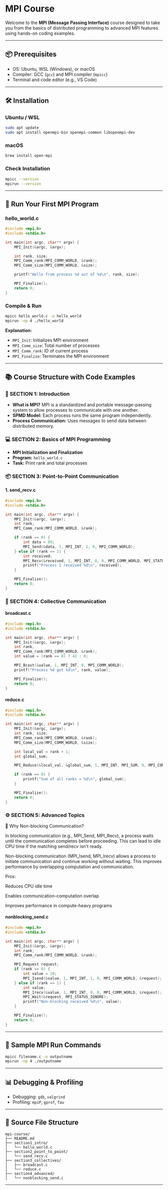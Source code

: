 # MPI Course

Welcome to the **MPI (Message Passing Interface)** course designed to take you from the basics of distributed programming to advanced MPI features using hands-on coding examples.

---

## 📦 Prerequisites

* OS: Ubuntu, WSL (Windows), or macOS
* Compiler: GCC (`gcc`) and MPI compiler (`mpicc`)
* Terminal and code editor (e.g., VS Code)

---

## 🛠 Installation

### Ubuntu / WSL

```bash
sudo apt update
sudo apt install openmpi-bin openmpi-common libopenmpi-dev
```

### macOS

```bash
brew install open-mpi
```

### Check Installation

```bash
mpicc --version
mpirun --version
```

---

## 🚀 Run Your First MPI Program

### hello\_world.c

```c
#include <mpi.h>
#include <stdio.h>

int main(int argc, char** argv) {
    MPI_Init(&argc, &argv);

    int rank, size;
    MPI_Comm_rank(MPI_COMM_WORLD, &rank);
    MPI_Comm_size(MPI_COMM_WORLD, &size);

    printf("Hello from process %d out of %d\n", rank, size);

    MPI_Finalize();
    return 0;
}
```

### Compile & Run

```bash
mpicc hello_world.c -o hello_world
mpirun -np 4 ./hello_world
```

**Explanation:**

* `MPI_Init`: Initializes MPI environment
* `MPI_Comm_size`: Total number of processes
* `MPI_Comm_rank`: ID of current process
* `MPI_Finalize`: Terminates the MPI environment

---

## 📚 Course Structure with Code Examples

### 🔰 SECTION 1: Introduction

* **What is MPI?** MPI is a standardized and portable message-passing system to allow processes to communicate with one another.
* **SPMD Model:** Each process runs the same program independently.
* **Process Communication:** Uses messages to send data between distributed memory.

### 💻 SECTION 2: Basics of MPI Programming

* **MPI Initialization and Finalization**
* **Program:** `hello_world.c`
* **Task:** Print rank and total processes

### 📦 SECTION 3: Point-to-Point Communication

#### 1. send\_recv.c

```c
#include <mpi.h>
#include <stdio.h>

int main(int argc, char** argv) {
    MPI_Init(&argc, &argv);
    int rank;
    MPI_Comm_rank(MPI_COMM_WORLD, &rank);

    if (rank == 0) {
        int data = 99;
        MPI_Send(&data, 1, MPI_INT, 1, 0, MPI_COMM_WORLD);
    } else if (rank == 1) {
        int received;
        MPI_Recv(&received, 1, MPI_INT, 0, 0, MPI_COMM_WORLD, MPI_STATUS_IGNORE);
        printf("Process 1 received %d\n", received);
    }

    MPI_Finalize();
    return 0;
}
```

### 🔄 SECTION 4: Collective Communication

#### broadcast.c

```c
#include <mpi.h>
#include <stdio.h>

int main(int argc, char** argv) {
    MPI_Init(&argc, &argv);
    int rank;
    MPI_Comm_rank(MPI_COMM_WORLD, &rank);
    int value = (rank == 0) ? 42 : 0;

    MPI_Bcast(&value, 1, MPI_INT, 0, MPI_COMM_WORLD);
    printf("Process %d got %d\n", rank, value);

    MPI_Finalize();
    return 0;
}
```

#### reduce.c

```c
#include <mpi.h>
#include <stdio.h>

int main(int argc, char** argv) {
    MPI_Init(&argc, &argv);
    int rank, size;
    MPI_Comm_rank(MPI_COMM_WORLD, &rank);
    MPI_Comm_size(MPI_COMM_WORLD, &size);

    int local_val = rank + 1;
    int global_sum;

    MPI_Reduce(&local_val, &global_sum, 1, MPI_INT, MPI_SUM, 0, MPI_COMM_WORLD);

    if (rank == 0) {
        printf("Sum of all ranks = %d\n", global_sum);
    }

    MPI_Finalize();
    return 0;
}
```

### ⚙️ SECTION 5: Advanced Topics

🧠 Why Non-blocking Communication?

In blocking communication (e.g., MPI_Send, MPI_Recv), a process waits until the communication completes before proceeding. This can lead to idle CPU time if the matching send/recv isn't ready.

Non-blocking communication (MPI_Isend, MPI_Irecv) allows a process to initiate communication and continue working without waiting. This improves performance by overlapping computation and communication.

Pros:

Reduces CPU idle time

Enables communication-computation overlap

Improves performance in compute-heavy programs

#### nonblocking\_send.c

```c
#include <mpi.h>
#include <stdio.h>

int main(int argc, char** argv) {
    MPI_Init(&argc, &argv);
    int rank;
    MPI_Comm_rank(MPI_COMM_WORLD, &rank);

    MPI_Request request;
    if (rank == 0) {
        int value = 10;
        MPI_Isend(&value, 1, MPI_INT, 1, 0, MPI_COMM_WORLD, &request);
    } else if (rank == 1) {
        int value;
        MPI_Irecv(&value, 1, MPI_INT, 0, 0, MPI_COMM_WORLD, &request);
        MPI_Wait(&request, MPI_STATUS_IGNORE);
        printf("Non-blocking received %d\n", value);
    }

    MPI_Finalize();
    return 0;
}
```

---

## 🧪 Sample MPI Run Commands

```bash
mpicc filename.c -o outputname
mpirun -np 4 ./outputname
```

---

## 📊 Debugging & Profiling

* Debugging: `gdb`, `valgrind`
* Profiling: `mpiP`, `gprof`, `Tau`

---

## 📁 Source File Structure

```
mpi-course/
├── README.md
├── section1_intro/
│   └── hello_world.c
├── section2_point_to_point/
│   └── send_recv.c
├── section3_collectives/
│   ├── broadcast.c
│   └── reduce.c
├── section4_advanced/
│   └── nonblocking_send.c
```

---
